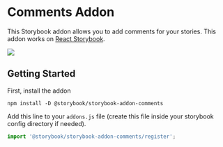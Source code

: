# Comments Addon

This Storybook addon allows you to add comments for your stories. This addon works on [React Storybook](https://github.com/storybookhq/react-storybook).

![](docs/screenshot.png)

## Getting Started

First, install the addon

```shell
npm install -D @storybook/storybook-addon-comments
```

Add this line to your `addons.js` file (create this file inside your storybook config directory if needed).

```js
import '@storybook/storybook-addon-comments/register';
```
